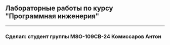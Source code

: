 ## Лабораторные работы по курсу "Программная инженерия"
---
### Сделал: студент группы М8О-109СВ-24 Комиссаров Антон